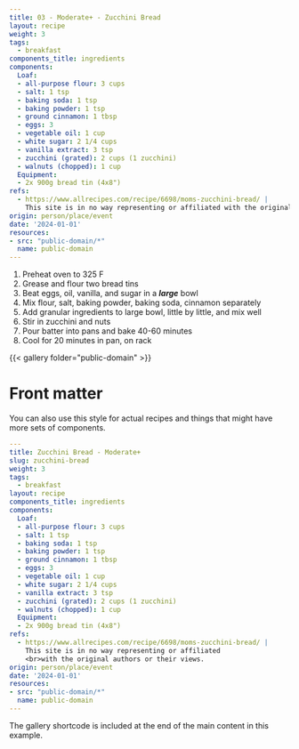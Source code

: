 ```yaml
---
title: 03 - Moderate+ - Zucchini Bread
layout: recipe
weight: 3
tags:
  - breakfast
components_title: ingredients
components:
  Loaf:
  - all-purpose flour: 3 cups
  - salt: 1 tsp
  - baking soda: 1 tsp
  - baking powder: 1 tsp
  - ground cinnamon: 1 tbsp
  - eggs: 3
  - vegetable oil: 1 cup
  - white sugar: 2 1/4 cups
  - vanilla extract: 3 tsp
  - zucchini (grated): 2 cups (1 zucchini)
  - walnuts (chopped): 1 cup
  Equipment:
  - 2x 900g bread tin (4x8")
refs:
  - https://www.allrecipes.com/recipe/6698/moms-zucchini-bread/ |
    This site is in no way representing or affiliated with the original authors or their views.
origin: person/place/event
date: '2024-01-01'
resources: 
- src: "public-domain/*"
  name: public-domain
---
```


1. Preheat oven to 325 F
1. Grease and flour two bread tins
1. Beat eggs, oil, vanilla, and sugar in a _**large**_ bowl
1. Mix flour, salt, baking powder, baking soda, cinnamon separately
1. Add granular ingredients to large bowl, little by little, and mix well
1. Stir in zucchini and nuts
1. Pour batter into pans and bake 40-60 minutes
1. Cool for 20 minutes in pan, on rack

{{< gallery folder="public-domain" >}}

# Front matter

You can also use this style for actual recipes and things that might have more sets of components.

```yaml
---
title: Zucchini Bread - Moderate+
slug: zucchini-bread
weight: 3
tags:
  - breakfast
layout: recipe
components_title: ingredients
components:
  Loaf:
  - all-purpose flour: 3 cups
  - salt: 1 tsp
  - baking soda: 1 tsp
  - baking powder: 1 tsp
  - ground cinnamon: 1 tbsp
  - eggs: 3
  - vegetable oil: 1 cup
  - white sugar: 2 1/4 cups
  - vanilla extract: 3 tsp
  - zucchini (grated): 2 cups (1 zucchini)
  - walnuts (chopped): 1 cup
  Equipment:
  - 2x 900g bread tin (4x8")
refs:
  - https://www.allrecipes.com/recipe/6698/moms-zucchini-bread/ |
    This site is in no way representing or affiliated 
    <br>with the original authors or their views.
origin: person/place/event
date: '2024-01-01'
resources: 
- src: "public-domain/*"
  name: public-domain
---
```

The gallery shortcode is included at the end of the main content in this example.